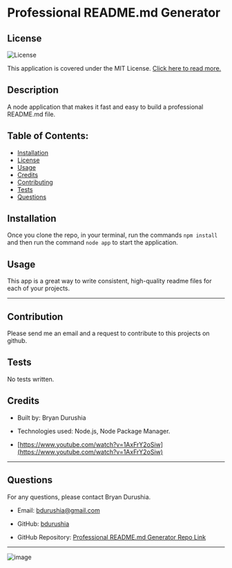 # Professional README.md Generator
  ## License
  ![License](https://img.shields.io/badge/license-MIT-green) 

 This application is covered under the MIT License. [Click here to read more.](https://choosealicense.com/licenses/mit/)

  ## Description
  A node application that makes it fast and easy to build a professional README.md file.

  ## Table of Contents:
  - [Installation](#installation)
  - [License](#license)
  - [Usage](#usage)
  - [Credits](#credits)
  - [Contributing](#contribution)
  - [Tests](#tests)
  - [Questions](#questions)

  ## Installation
  Once you clone the repo, in your terminal, run the commands `npm install` and then run the command `node app` to start the application.

  ## Usage
  This app is a great way to write consistent, high-quality readme files for each of your projects.

  ---

  ## Contribution
  Please send me an email and a request to contribute to this projects on github.

  ## Tests
  No tests written.

  ## Credits
  - Built by: Bryan Durushia

  - Technologies used: Node.js, Node Package Manager.

  - [https://www.youtube.com/watch?v=1AxFrY2oSiw](https://www.youtube.com/watch?v=1AxFrY2oSiw)

  ---

  ## Questions
  For any questions, please contact Bryan Durushia.

  * Email: [bdurushia@gmail.com](mailto:bdurushia@gmail.com)

  * GitHub: [bdurushia](https://github.com/bdurushia)

  * GitHub Repository: [Professional README.md Generator Repo Link](https://github.com/bdurushia/professional-readme-generator)
  
  ---

  ![image](/assets/images/screenshot-gif.gif)
  